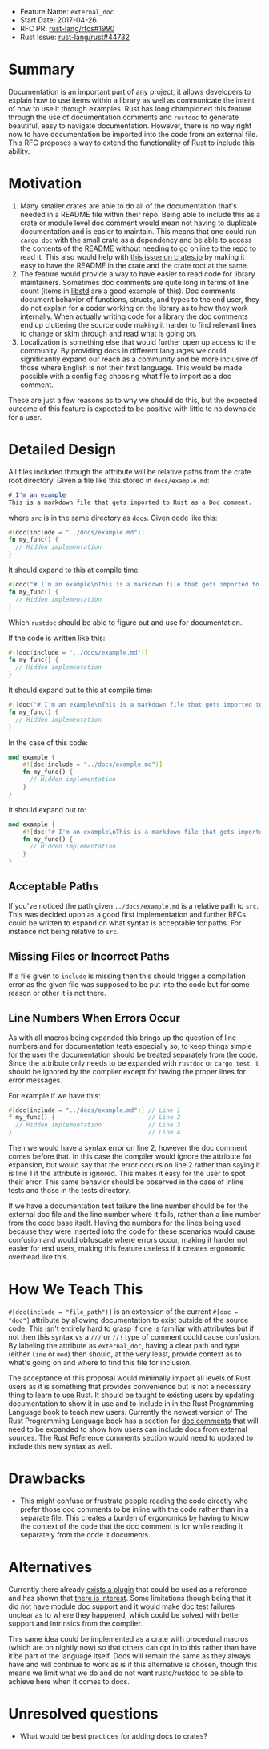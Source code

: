 <!---
-- Copyright 2017 The Rust Project Developers. See the COPYRIGHT
-- file at the top-level directory of this distribution.
--
-- Licensed under the Apache License, Version 2.0 <LICENSE-APACHE or
-- http://www.apache.org/licenses/LICENSE-2.0> or the MIT license
-- <LICENSE-MIT or http://opensource.org/licenses/MIT>, at your
-- option. This file may not be copied, modified, or distributed
-- except according to those terms.
-->

- Feature Name: `external_doc`
- Start Date: 2017-04-26
- RFC PR: [rust-lang/rfcs#1990](https://github.com/rust-lang/rfcs/pull/1990)
- Rust Issue: [rust-lang/rust#44732](https://github.com/rust-lang/rust/issues/44732)

# Summary
[summary]: #summary

Documentation is an important part of any project, it allows developers to
explain how to use items within a library as well as communicate the intent of
how to use it through examples. Rust has long championed this feature through
the use of documentation comments and `rustdoc` to generate beautiful, easy to
navigate documentation. However, there is no way right now to have documentation
be imported into the code from an external file. This RFC proposes a way to
extend the functionality of Rust to include this ability.

# Motivation
[motivation]: #motivation

1. Many smaller crates are able to do all of the documentation that's needed in
   a README file within their repo. Being able to include this as a crate or
   module level doc comment would mean not having to duplicate documentation and
   is easier to maintain. This means that one could run `cargo doc` with the
   small crate as a dependency and be able to access the contents of the README
   without needing to go online to the repo to read it. This also would help
   with [this issue on
   crates.io](https://github.com/rust-lang/crates.io/issues/81) by making it
   easy to have the README in the crate and the crate root at the same.
2. The feature would provide a way to have easier to read code for library
   maintainers. Sometimes doc comments are quite long in terms of line count
   (items in
   [libstd](https://github.com/rust-lang/rust/blob/master/src/libstd) are a good
   example of this). Doc comments document behavior of functions, structs, and
   types to the end user, they do not explain for a coder working on the library
   as to how they work internally. When actually writing code for a
   library the doc comments end up cluttering the source code making it harder
   to find relevant lines to change or skim through and read what is going on.
3. Localization is something else that would further open up access to the
   community. By providing docs in different languages we could significantly
   expand our reach as a community and be more inclusive of those where English
   is not their first language. This would be made possible with a config flag
   choosing what file to import as a doc comment.

These are just a few reasons as to why we should do this, but the expected
outcome of this feature is expected to be positive with little to no downside
for a user.

# Detailed Design
[design]: #detailed-design

All files included through the attribute will be relative paths from the crate
root directory. Given a file like this stored in `docs/example.md`:

```md
# I'm an example
This is a markdown file that gets imported to Rust as a Doc comment.
```
where `src` is in the same directory as `docs`. Given code like this:

```rust
#[doc(include = "../docs/example.md")]
fn my_func() {
  // Hidden implementation
}
```

It should expand to this at compile time:

```rust
#[doc("# I'm an example\nThis is a markdown file that gets imported to Rust as a doc comment.")]
fn my_func() {
  // Hidden implementation
}
```

Which `rustdoc` should be able to figure out and use for documentation.

If the code is written like this:

```rust
#![doc(include = "../docs/example.md")]
fn my_func() {
  // Hidden implementation
}
```

It should expand out to this at compile time:

```rust
#![doc("# I'm an example\nThis is a markdown file that gets imported to Rust as a doc comment.")]
fn my_func() {
  // Hidden implementation
}
```

In the case of this code:

```rust
mod example {
    #![doc(include = "../docs/example.md")]
    fn my_func() {
      // Hidden implementation
    }
}
```

It should expand out to:

```rust
mod example {
    #![doc("# I'm an example\nThis is a markdown file that gets imported to Rust as a doc comment.")]
    fn my_func() {
      // Hidden implementation
    }
}
```

## Acceptable Paths

If you've noticed the path given `../docs/example.md` is a relative path to
`src`. This was decided upon as a good first implementation and further RFCs
could be written to expand on what syntax is acceptable for paths. For instance
not being relative to `src`.

## Missing Files or Incorrect Paths
If a file given to `include` is missing then this should trigger a compilation
error as the given file was supposed to be put into the code but for some reason
or other it is not there.

## Line Numbers When Errors Occur
As with all macros being expanded this brings up the question of line numbers
and for documentation tests especially so, to keep things simple for the user
the documentation should be treated separately from the code. Since the
attribute only needs to be expanded with `rustdoc` or `cargo test`, it should be
ignored by the compiler except for having the proper lines for error messages.

For example if we have this:

```rust
#[doc(include = "../docs/example.md")] // Line 1
f my_func() {                          // Line 2
  // Hidden implementation             // Line 3
}                                      // Line 4
```

Then we would have a syntax error on line 2, however the doc comment comes
before that. In this case the compiler would ignore the attribute for expansion,
but would say that the error occurs on line 2 rather than saying it is line 1 if
the attribute is ignored. This makes it easy for the user to spot their error.
This same behavior should be observed in the case of inline tests and those in
the tests directory.

If we have a documentation test failure the line number should be for the
external doc file and the line number where it fails, rather than a line number
from the code base itself. Having the numbers for the lines being used because
they were inserted into the code for these scenarios would cause confusion and
would obfuscate where errors occur, making it harder not easier for end users,
making this feature useless if it creates ergonomic overhead like this.

# How We Teach This
[how-we-teach-this]: #how-we-teach-this

`#[doc(include = "file_path")]` is an extension of the current
`#[doc = "doc"]` attribute by allowing documentation to exist outside of the
source code. This isn't entirely hard to grasp if one is familiar with
attributes but if not then this syntax vs a `///` or `//!` type of comment
could cause confusion. By labeling the attribute as `external_doc`, having a
clear path and type (either `line` or `mod`) then should, at the very least,
provide context as to what's going on and where to find this file for inclusion.

The acceptance of this proposal would minimally impact all levels of Rust users
as it is something that provides convenience but is not a necessary thing to
learn to use Rust. It should be taught to existing users by updating
documentation to show it in use and to include in in the Rust Programming
Language book to teach new users. Currently the newest version of The Rust
Programming Language book has a section for [doc comments](https://doc.rust-lang.org/nightly/book/second-edition/ch14-02-publishing-to-crates-io.html#documentation-comments) that will need to be expanded
to show how users can include docs from external sources. The Rust Reference
comments section would need to updated to include this new syntax as well.

# Drawbacks
[drawbacks]: #drawbacks

- This might confuse or frustrate people reading the code directly who prefer
  those doc comments to be inline with the code rather than in a separate file.
  This creates a burden of ergonomics by having to know the context of the code
  that the doc comment is for while reading it separately from the code it
  documents.

# Alternatives
[alternatives]: #alternatives

Currently there already [exists a plugin](https://github.com/mgattozzi/rdoc)
that could be used as a reference and has shown that
[there is interest](https://www.reddit.com/r/rust/comments/67kqs6/announcing_rdoc_a_tiny_rustc_plugin_to_host_your/).
Some limitations though being that it did not have module doc support and it
would make doc test failures unclear as to where they happened, which could be
solved with better support and intrinsics from the compiler.

This same idea could be implemented as a crate with procedural macros (which are
on nightly now) so that others can opt in to this rather than have it be part of
the language itself. Docs will remain the same as they always have and will
continue to work as is if this alternative is chosen, though this means we limit
what we do and do not want rustc/rustdoc to be able to achieve here when it
comes to docs.

# Unresolved questions
[unresolved]: #unresolved-questions

- What would be best practices for adding docs to crates?
